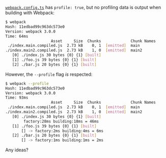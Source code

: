 [`webpack.config.ts`](./webpack.config.ts#L14) has `profile: true`, but no profiling data is output when building with Webpack:

```bash
$ webpack
Hash: 11edbad99c963dc573e0
Version: webpack 3.0.0
Time: 64ms
                    Asset     Size  Chunks             Chunk Names
 ./index.main.compiled.js  2.73 kB    0, 1  [emitted]  main
./index.main2.compiled.js  2.73 kB    1, 0  [emitted]  main2
   [0] ./index.js 30 bytes {0} {1} [built]
   [1] ./foo.js 39 bytes {0} {1} [built]
   [2] ./bar.js 20 bytes {0} {1} [built]
```

However, the `--profile` flag *is* respected:

```bash
$ webpack --profile
Hash: 11edbad99c963dc573e0
Version: webpack 3.0.0
Time: 93ms
                    Asset     Size  Chunks             Chunk Names
 ./index.main.compiled.js  2.73 kB    0, 1  [emitted]  main
./index.main2.compiled.js  2.73 kB    1, 0  [emitted]  main2
   [0] ./index.js 30 bytes {0} {1} [built]
        factory:28ms building:18ms = 46ms
   [1] ./foo.js 39 bytes {0} {1} [built]
       [] -> factory:2ms building:4ms = 6ms
   [2] ./bar.js 20 bytes {0} {1} [built]
       [] -> factory:1ms building:1ms = 2ms
```

Any ideas?
